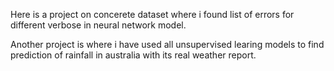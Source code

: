 Here is a project on concerete dataset where i found list of errors for different verbose in neural network model.

Another project is where i have used all unsupervised learing models to find prediction of rainfall in australia with its real weather report.
